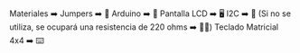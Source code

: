 Materiales ➡️
Jumpers ➡️ 🔌
Arduino ➡️ 🤖
Pantalla LCD ➡️ 🖥️
I2C ➡️ 🧭 (Si no se utiliza, se ocupará una resistencia de 220 ohms ➡️ 🔌💡)
Teclado Matricial 4x4 ➡️ ⌨️